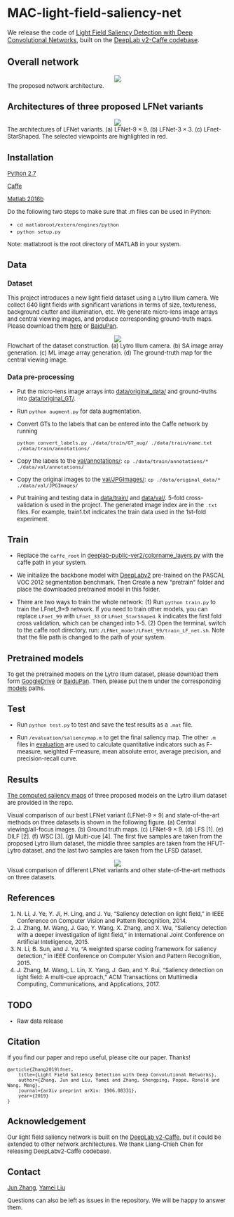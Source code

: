 ﻿# MAC-light-field-saliency-net

We release the code of [Light Field Saliency Detection with Deep Convolutional Networks](https://arxiv.org/abs/1906.08331), built on the  [DeepLab v2-Caffe codebase](https://bitbucket.org/aquariusjay/deeplab-public-ver2/src/master/).

## Overall network

<div style="text-align:center"><img src ="https://github.com/YaMeiLiu/LFNet-light-field-saliency-net/raw/master/framework.png" /></div>
<font size=2> The proposed network architecture.

## Architectures of three proposed LFNet variants 

<div style="text-align:center"><img src ="https://github.com/YaMeiLiu/LFNet-light-field-saliency-net/raw/master/LFNet.png" /></div>
<font size=2> The architectures of LFNet variants.  (a) LFNet-9 × 9. (b) LFNet-3 × 3. (c) LFnet-StarShaped. The selected viewpoints are highlighted in red.

## Installation

[Python 2.7](https://www.anaconda.com/distribution/) 

[Caffe](https://caffe.berkeleyvision.org/)

[Matlab 2016b](https://www.mathworks.com/products/matlab.html)

Do the following two steps to make sure that .m files can be used in Python:
- `cd matlabroot/extern/engines/python` 
- `python setup.py`

Note: matlabroot is the root directory of MATLAB in your system.


## Data

### Dataset

This project introduces a new light field dataset using a Lytro Illum camera.
We collect 640 light fields with significant variations in terms of size, textureness, background clutter and illumination, etc.
We generate micro-lens image arrays and central viewing images, and produce corresponding ground-truth maps. 
Please download them [here](https://drive.google.com/drive/folders/1iEuM-CO5JUgKa5-NHMXWjorAt2kBaSU3) or [BaiduPan](https://pan.baidu.com/s/1KCNSzyKHJ-lELlXqPLgNUQ).

<div style="text-align:center"><img src ="https://github.com/YaMeiLiu/LFNet-light-field-saliency-net/raw/master/dataset_construction.png" /></div>
<font size=2> Flowchart of the dataset construction. (a) Lytro Illum camera. (b) SA image array generation. (c) ML image array generation. (d) The ground-truth map for the central viewing image.


### Data pre-processing

* Put the micro-lens image arrays into [data/original_data/](/data/original_data) and ground-truths into [data/original_GT/](/data/original_GT).

* Run `python augment.py` for data augmentation.

* Convert GTs to the labels that can be entered into the Caffe network by running

   `python convert_labels.py ./data/train/GT_aug/ ./data/train/name.txt ./data/train/annotations/`

* Copy the labels to the [val/annotations/](	/data/val/annotations/):
`cp ./data/train/annotations/* ./data/val/annotations/`

* Copy the original images to the [val/JPGImages/](/data/val/JPGImages/):
`cp ./data/original_data/* ./data/val/JPGImages/`

* Put training and testing data in [data/train/](/data/train/) and [data/val/](/data/val/).
5-fold cross-validation is used in the project.
The generated image index are in the `.txt` files.
For example, train1.txt indicates the train data used in the 1st-fold experiment. 


## Train
* Replace the `caffe_root` in [deeplab-public-ver2/colorname_layers.py](/deeplab-public-ver2/colorname_layers.py) with the caffe path in your system. 

* We initialize the backbone model with [DeepLabv2](https://drive.google.com/open?id=1ed4HmhGn50uz21wUavIkZYcYz8OjRg4l) pre-trained on the PASCAL VOC 2012 segmentation benchmark. Then Create a new "pretrain"  folder and place the downloaded pretrained model in this folder.
  
* There are two ways to train the whole network:
(1) Run `python train.py` to train the LFnet_9×9 network. If you need to train other models, you can replace 	`LFnet_99` with `LFnet_33` or `LFnet_StarShaped`. k indicates the first fold cross validation, which can be changed into 1-5.
(2) Open the terminal, switch to the caffe root directory, 
run: `/LFNet_model/LFnet_99/train_LF_net.sh`. 
Note that the file path is changed to the path of your system.



## Pretrained models
To get the pretrained models on the Lytro Illum dataset, please download them form [GoogleDrive](https://drive.google.com/open?id=12L8nYlkMsnjUHWJm97gIkDGdTD7GxUDp) or [BaiduPan](https://pan.baidu.com/s/1IqBKSkgjbbesOAMuhTgpCg).
Then, please put them under the corresponding [models](/models/) paths.



## Test

* Run `python test.py` to test and save the test results as a `.mat` file.

* Run `/evaluation/saliencymap.m` to get the final saliency map. The other `.m` files in [evaluation](	/evaluation/) are used to calculate quantitative indicators such as F-measure,  weighted F-measure,  mean absolute error,  average precision, and precision-recall curve.


## Results
[The computed saliency maps](https://drive.google.com/open?id=1a-UiTu49rbQkJ7RYrjIayOwPaO2RGtfZ) of three proposed models on the Lytro illum dataset are provided in the repo.

Visual comparison of our best LFNet variant (LFNet-9 × 9) and state-of-the-art methods on three datasets is shown in the following figure. (a) Central viewing/all-focus images. (b) Ground truth maps. 
(c) LFNet-9 × 9. (d) LFS [1]. (e) DILF [2]. (f) WSC [3]. (g) Multi-cue [4]. The first five samples are taken from the proposed Lytro Illum dataset, 
the middle three samples are taken from the HFUT-Lytro dataset, and the last two samples are taken from the LFSD dataset.
<div style="text-align:center"><img src ="https://github.com/YaMeiLiu/LFNet-light-field-saliency-net/raw/master/result.png" /></div>
<font size=2> Visual comparison of different LFNet variants and other state-of-the-art methods on three datasets.


## References
1. N. Li, J. Ye, Y. Ji, H. Ling, and J. Yu, “Saliency detection on light field,” in IEEE Conference on Computer Vision and Pattern Recognition, 2014.
2. J. Zhang, M. Wang, J. Gao, Y. Wang, X. Zhang, and X. Wu, “Saliency detection with a deeper investigation of light field,” in International Joint Conference on Artificial Intelligence, 2015.
3. N. Li, B. Sun, and J. Yu, “A weighted sparse coding framework for saliency detection,” in IEEE Conference on Computer Vision and Pattern Recognition, 2015.
4. J. Zhang, M. Wang, L. Lin, X. Yang, J. Gao, and Y. Rui, “Saliency detection on light field: A multi-cue approach,” ACM Transactions on Multimedia Computing, Communications, and Applications, 2017.


## TODO
- Raw data release


## Citation

If you find our paper and repo useful, please cite our paper. Thanks!

```
@article{Zhang2019lfnet,
    title={Light Field Saliency Detection with Deep Convolutional Networks},
    author={Zhang, Jun and Liu, Yamei and Zhang, Shengping, Poppe, Ronald and Wang, Meng},
    journal={arXiv preprint arXiv: 1906.08331},
    year={2019}
}  
```

## Acknowledgement

Our light field saliency network is built on the  [DeepLab v2-Caffe](https://bitbucket.org/aquariusjay/deeplab-public-ver2/src/master/), 
but it could be extended to other network architectures. We thank Liang-Chieh Chen for releasing DeepLabv2-Caffe codebase.


## Contact

[Jun Zhang](mailto:zhangjun1126@gmail.com),  [Yamei Liu](mailto:liuarmg@gmail.com)

Questions can also be left as issues in the repository. We will be happy to answer them.
